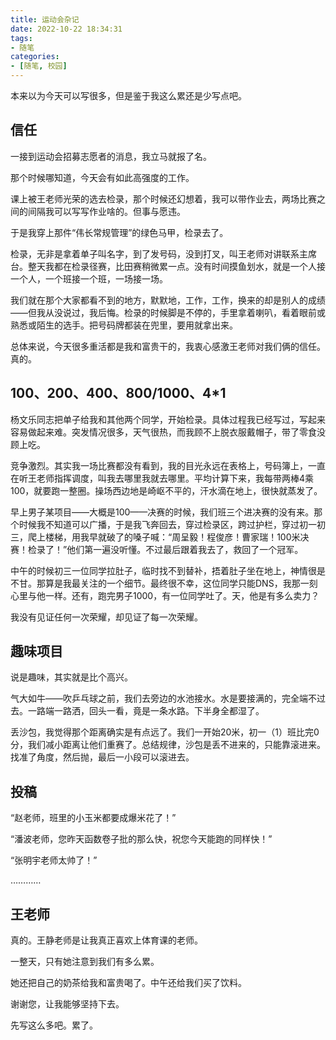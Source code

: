```yaml
---
title: 运动会杂记
date: 2022-10-22 18:34:31
tags:
- 随笔
categories:
- [随笔, 校园]
---
```


本来以为今天可以写很多，但是鉴于我这么累还是少写点吧。

<!--more-->

## 信任

一接到运动会招募志愿者的消息，我立马就报了名。

那个时候哪知道，今天会有如此高强度的工作。

课上被王老师光荣的选去检录，那个时候还幻想着，我可以带作业去，两场比赛之间的间隔我可以写写作业啥的。但事与愿违。

于是我穿上那件“伟长常规管理”的绿色马甲，检录去了。

检录，无非是拿着单子叫名字，到了发号码，没到打叉，叫王老师对讲联系主席台。整天我都在检录径赛，比田赛稍微累一点。没有时间摸鱼划水，就是一个人接一个人，一个班接一个班，一场接一场。

我们就在那个大家都看不到的地方，默默地，工作，工作，换来的却是别人的成绩——但我从没说过，我后悔。检录的时候脚是不停的，手里拿着喇叭，看着眼前或熟悉或陌生的选手。把号码牌都装在兜里，要用就拿出来。

总体来说，今天很多重活都是我和富贵干的，我衷心感激王老师对我们俩的信任。真的。

## 100、200、400、800/1000、4*1

杨文乐同志把单子给我和其他两个同学，开始检录。具体过程我已经写过，写起来容易做起来难。突发情况很多，天气很热，而我顾不上脱衣服戴帽子，带了零食没顾上吃。

竞争激烈。其实我一场比赛都没有看到，我的目光永远在表格上，号码簿上，一直在听王老师指挥调度，叫我去哪里我就去哪里。平均计算下来，我每带两棒4乘100，就要跑一整圈。操场西边地是崎岖不平的，汗水滴在地上，很快就蒸发了。

早上男子某项目——大概是100——决赛的时候，我们班三个进决赛的没有来。那个时候我不知道可以广播，于是我飞奔回去，穿过检录区，跨过护栏，穿过初一初三，爬上楼梯，用我早就破了的嗓子喊：“周呈毅！程俊彦！曹家瑞！100米决赛！检录了！”他们第一遍没听懂。不过最后跟着我去了，救回了一个冠军。

中午的时候初三一位同学拉肚子，临时找不到替补，捂着肚子坐在地上，神情很是不甘。那算是我最关注的一个细节。最终很不幸，这位同学只能DNS，我那一刻心里与他一样。还有，跑完男子1000，有一位同学吐了。天，他是有多么卖力？

我没有见证任何一次荣耀，却见证了每一次荣耀。

## 趣味项目

说是趣味，其实就是比个高兴。

气大如牛——吹乒乓球之前，我们去旁边的水池接水。水是要接满的，完全端不过去。一路端一路洒，回头一看，竟是一条水路。下半身全都湿了。

丢沙包，我觉得那个距离确实是有点远了。我们一开始20米，初一（1）班比完0分，我们减小距离让他们重赛了。总结规律，沙包是丢不进来的，只能靠滚进来。找准了角度，然后抛，最后一小段可以滚进去。

## 投稿

“赵老师，班里的小玉米都要成爆米花了！”

“潘波老师，您昨天函数卷子批的那么快，祝您今天能跑的同样快！”

“张明宇老师太帅了！”

…………

## 王老师

真的。王静老师是让我真正喜欢上体育课的老师。

一整天，只有她注意到我们有多么累。

她还把自己的奶茶给我和富贵喝了。中午还给我们买了饮料。

谢谢您，让我能够坚持下去。

先写这么多吧。累了。
